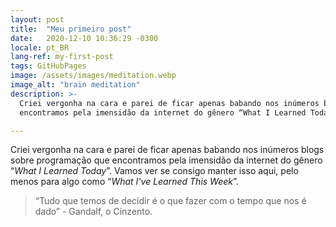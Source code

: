 ```yaml
---
layout: post
title:  "Meu primeiro post"
date:   2020-12-10 10:36:29 -0300
locale: pt_BR
lang-ref: my-first-post
tags: GitHubPages
image: /assets/images/meditation.webp
image_alt: "brain meditation"
description: >-
  Criei vergonha na cara e parei de ficar apenas babando nos inúmeros blogs sobre programação que
  encontramos pela imensidão da internet do gênero “What I Learned Today”.

---
```


Criei vergonha na cara e parei de ficar apenas babando nos inúmeros blogs sobre programação que
encontramos pela imensidão da internet do gênero “*What I Learned Today*”. Vamos ver se
consigo manter isso aqui, pelo menos para algo como “*What I've Learned This Week*”.
<!-- excerpt-end -->

> “Tudo que temos de decidir é o que fazer com o tempo que nos é dado” - Gandalf, o Cinzento.
